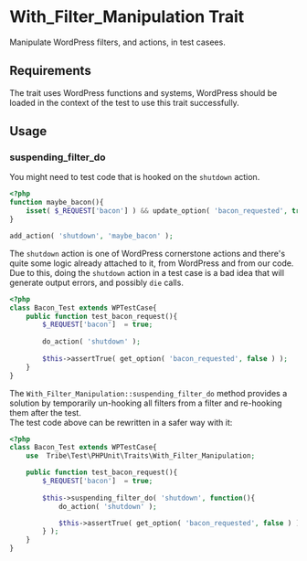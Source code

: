 # With_Filter_Manipulation Trait

Manipulate WordPress filters, and actions, in test casees.

## Requirements
The trait uses WordPress functions and systems, WordPress should be loaded in the context of the test to use this trait 
successfully.

## Usage

### suspending_filter_do

You might need to test code that is hooked on the `shutdown` action.  

```php
<?php
function maybe_bacon(){
    isset( $_REQUEST['bacon'] ) && update_option( 'bacon_requested', true );
}

add_action( 'shutdown', 'maybe_bacon' );
```

The `shutdown` action is one of WordPress cornerstone actions and there's quite some logic already attached to it, from WordPress and from our code.  
Due to this, doing the `shutdown` action in a test case is a bad idea that will generate output errors, and possibly `die` calls.  

```php
<?php
class Bacon_Test extends WPTestCase{
    public function test_bacon_request(){
        $_REQUEST['bacon']  = true;
                
        do_action( 'shutdown' );
        
        $this->assertTrue( get_option( 'bacon_requested', false ) );
    }
}
```

The `With_Filter_Manipulation::suspending_filter_do` method provides a solution by temporarily un-hooking all filters from a filter and re-hooking them after the test.  
The test code above can be rewritten in a safer way with it:

```php
<?php
class Bacon_Test extends WPTestCase{
    use  Tribe\Test\PHPUnit\Traits\With_Filter_Manipulation;

    public function test_bacon_request(){
        $_REQUEST['bacon']  = true;
                    
        $this->suspending_filter_do( 'shutdown', function(){
            do_action( 'shutdown' );

            $this->assertTrue( get_option( 'bacon_requested', false ) );
        } );
    }
}
```
